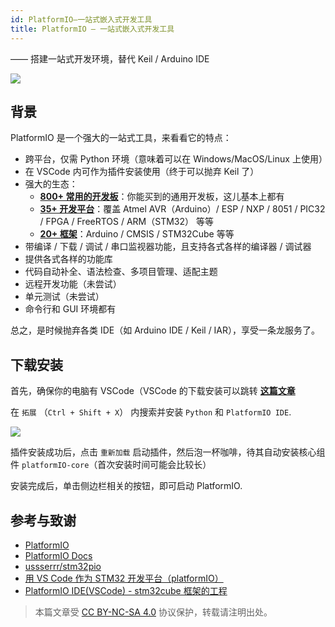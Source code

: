 ```yaml
---
id: PlatformIO—一站式嵌入式开发工具
title: PlatformIO — 一站式嵌入式开发工具
---
```


—— 搭建一站式开发环境，替代 Keil / Arduino IDE

![](https://wiki-media-1253965369.cos.ap-guangzhou.myqcloud.com/img/20200531112801.png)

## 背景

PlatformIO 是一个强大的一站式工具，来看看它的特点：

- 跨平台，仅需 Python 环境（意味着可以在 Windows/MacOS/Linux 上使用）
- 在 VSCode 内可作为插件安装使用（终于可以抛弃 Keil 了）
- 强大的生态：
    - [**800+ 常用的开发板**](https://docs.platformio.org/en/latest/boards/index.html#boards)：你能买到的通用开发板，这儿基本上都有
    - [**35+ 开发平台**](https://docs.platformio.org/en/latest/platforms/index.html#platforms)：覆盖 Atmel AVR（Arduino）/ ESP / NXP / 8051 / PIC32 / FPGA / FreeRTOS / ARM（STM32） 等等
    - [**20+ 框架**](https://docs.platformio.org/en/latest/frameworks/index.html#frameworks)：Arduino / CMSIS / STM32Cube 等等
- 带编译 / 下载 / 调试 / 串口监视器功能，且支持各式各样的编译器 / 调试器
- 提供各式各样的功能库
- 代码自动补全、语法检查、多项目管理、适配主题
- 远程开发功能（未尝试）
- 单元测试（未尝试）
- 命令行和 GUI 环境都有

总之，是时候抛弃各类 IDE（如 Arduino IDE / Keil / IAR），享受一条龙服务了。

## 下载安装

首先，确保你的电脑有 VSCode（VSCode 的下载安装可以跳转 [**这篇文章**](https://wiki-power.com/VSCode生产力指南-环境配置)

在 `拓展` （`Ctrl + Shift + X`） 内搜索并安装 `Python` 和 `PlatformIO IDE`.

![](https://wiki-media-1253965369.cos.ap-guangzhou.myqcloud.com/img/20200531113916.png)

插件安装成功后，点击 `重新加载` 启动插件，然后泡一杯咖啡，待其自动安装核心组件 `platformIO-core`（首次安装时间可能会比较长）

安装完成后，单击侧边栏相关的按钮，即可启动 PlatformIO.

## 参考与致谢

- [PlatformIO](https://platformio.org/)
- [PlatformIO Docs](https://docs.platformio.org/en/latest/index.html)
- [ussserrr/stm32pio](https://github.com/ussserrr/stm32pio#requirements)
- [用 VS Code 作为 STM32 开发平台（platformIO）](https://www.jianshu.com/p/49cfa03d6164)
- [PlatformIO IDE(VSCode) - stm32cube 框架的工程](https://www.smslit.top/2019/08/24/platformio-stm32-cubemx/)



> 本篇文章受 [CC BY-NC-SA 4.0](https://creativecommons.org/licenses/by/4.0/deed.zh) 协议保护，转载请注明出处。

